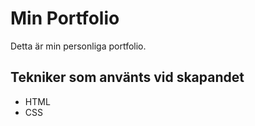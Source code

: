 # Min Portfolio

Detta är min personliga portfolio. 

## Tekniker som använts vid skapandet

- HTML 
- CSS